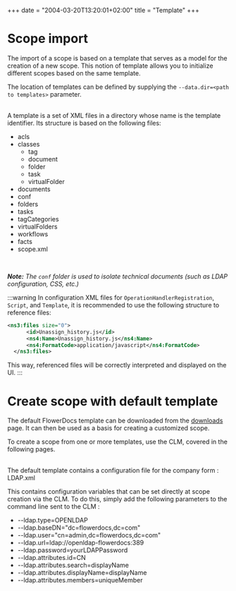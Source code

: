 +++
date = "2004-03-20T13:20:01+02:00"
title = "Template"
+++


# Scope import

The import of a scope is based on a template that serves as a model for the creation of a new scope. This notion of template allows you to initialize different scopes based on the same template.

The location of templates can be defined by supplying the `--data.dir=<path to templates>` parameter.


<br/>
A template is a set of XML files in a directory whose name is the template identifier. Its structure is based on the following files: 

* acls
* classes
    * tag
    * document
    * folder
    * task
    * virtualFolder
*  documents
*  conf
*  folders
*  tasks
*  tagCategories
*  virtualFolders
*  workflows
*  facts
*  scope.xml

<br/>

*__Note:__ The ``conf`` folder is used to isolate technical documents (such as LDAP configuration, CSS, etc.)*

:::warning
In configuration XML files for ``OperationHandlerRegistration``, ``Script``, and ``Template``, it is recommended to use the following structure to reference files:
```xml
<ns3:files size="0">
      <id>Unassign_history.js</id>
      <ns4:Name>Unassign_history.js</ns4:Name>
      <ns4:FormatCode>application/javascript</ns4:FormatCode>
  </ns3:files>
  ```
  This way, referenced files will be correctly interpreted and displayed on the UI.
:::


# Create scope with default template

The default FlowerDocs template can be downloaded from the [downloads](broken-link.md) page.
It can then be used as a basis for creating a customized scope.


To create a scope from one or more templates, use the CLM, covered in the following pages.


<br/>
The default template contains a configuration file for the company form : LDAP.xml

This contains configuration variables that can be set directly at scope creation via the CLM.
To do this, simply add the following parameters to the command line sent to the CLM :

* \--ldap.type=OPENLDAP 
* \--ldap.baseDN="dc=flowerdocs,dc=com"
* \--ldap.user="cn=admin,dc=flowerdocs,dc=com"
* \--ldap.url=ldap://openldap-flowerdocs:389
* \--ldap.password=yourLDAPPassword
* \--ldap.attributes.id=CN
* \--ldap.attributes.search=displayName
* \--ldap.attributes.displayName=displayName
* \--ldap.attributes.members=uniqueMember